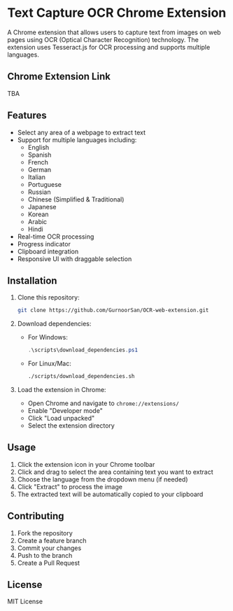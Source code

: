 # Text Capture OCR Chrome Extension

A Chrome extension that allows users to capture text from images on web pages using OCR (Optical Character Recognition) technology. The extension uses Tesseract.js for OCR processing and supports multiple languages.

## Chrome Extension Link 

TBA

## Features

- Select any area of a webpage to extract text
- Support for multiple languages including:
  - English
  - Spanish
  - French
  - German
  - Italian
  - Portuguese
  - Russian
  - Chinese (Simplified & Traditional)
  - Japanese
  - Korean
  - Arabic
  - Hindi
- Real-time OCR processing
- Progress indicator
- Clipboard integration
- Responsive UI with draggable selection

## Installation

1. Clone this repository:
   ```bash
   git clone https://github.com/GurnoorSan/OCR-web-extension.git
   ```

2. Download dependencies:
   - For Windows:
     ```powershell
     .\scripts\download_dependencies.ps1
     ```
   - For Linux/Mac:
     ```bash
     ./scripts/download_dependencies.sh
     ```

3. Load the extension in Chrome:
   - Open Chrome and navigate to `chrome://extensions/`
   - Enable "Developer mode"
   - Click "Load unpacked"
   - Select the extension directory

## Usage

1. Click the extension icon in your Chrome toolbar
2. Click and drag to select the area containing text you want to extract
3. Choose the language from the dropdown menu (if needed)
4. Click "Extract" to process the image
5. The extracted text will be automatically copied to your clipboard


## Contributing

1. Fork the repository
2. Create a feature branch
3. Commit your changes
4. Push to the branch
5. Create a Pull Request

## License

MIT License
